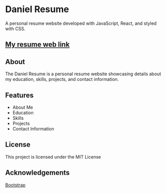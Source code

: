 # Daniel Resume

A personal resume website developed with JavaScript, React, and styled with CSS.


## [My resume web link](https://danielbzz.github.io/WebCV/)


## About

The Daniel Resume is a personal resume website showcasing details about my education, skills, projects, and contact information.

## Features

- About Me
- Education
- Skills
- Projects
- Contact Information

## License

This project is licensed under the MIT License 

## Acknowledgements

[Bootstrap](https://getbootstrap.com/)
